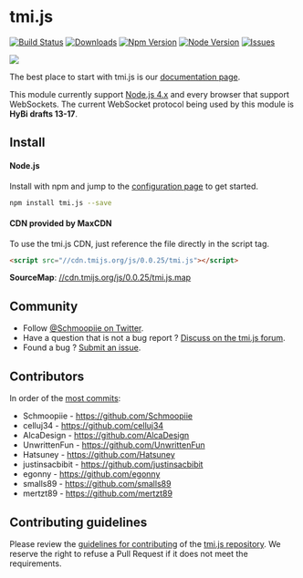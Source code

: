 # tmi.js
[![Build Status](https://secure.travis-ci.org/Schmoopiie/tmi.js.png?branch=master)](https://travis-ci.org/Schmoopiie/tmi.js) [![Downloads](http://img.shields.io/npm/dm/tmi.js.svg?style=flat)](https://www.npmjs.org/package/tmi.js) [![Npm Version](http://img.shields.io/npm/v/tmi.js.svg?style=flat)](https://www.npmjs.org/package/tmi.js) [![Node Version](https://img.shields.io/node/v/tmi.js.svg?style=flat)](https://www.npmjs.org/package/tmi.js) [![Issues](http://img.shields.io/github/issues/Schmoopiie/tmi.js.svg?style=flat)](https://github.com/Schmoopiie/tmi.js/issues)

![](http://i.imgur.com/vsdO7N5.png)

The best place to start with tmi.js is our [documentation page](http://www.tmijs.org/docs/).

This module currently support [Node.js 4.x](https://nodejs.org/en/download/) and every browser that support WebSockets. The current WebSocket protocol being used by this module is **HyBi drafts 13-17**.

## Install

#### Node.js

Install with npm and jump to the [configuration page](http://www.tmijs.org/docs/Configuration.html) to get started.

~~~ bash
npm install tmi.js --save
~~~

#### CDN provided by MaxCDN

To use the tmi.js CDN, just reference the file directly in the script tag.

~~~ html
<script src="//cdn.tmijs.org/js/0.0.25/tmi.js"></script>
~~~

**SourceMap**: [//cdn.tmijs.org/js/0.0.25/tmi.js.map](//cdn.tmijs.org/js/0.0.25/tmi.js.map)

## Community

- Follow [@Schmoopiie on Twitter](https://twitter.com/Schmoopiie).
- Have a question that is not a bug report ? [Discuss on the tmi.js forum](http://www.tmijs.org/forums/).
- Found a bug ? [Submit an issue](https://github.com/Schmoopiie/tmi.js/issues/new).

## Contributors

In order of the [most commits](https://github.com/Schmoopiie/tmi.js/graphs/contributors):

- Schmoopiie - https://github.com/Schmoopiie
- celluj34 - https://github.com/celluj34
- AlcaDesign - https://github.com/AlcaDesign
- UnwrittenFun - https://github.com/UnwrittenFun
- Hatsuney - https://github.com/Hatsuney
- justinsacbibit - https://github.com/justinsacbibit
- egonny - https://github.com/egonny
- smalls89 - https://github.com/smalls89
- mertzt89 - https://github.com/mertzt89

## Contributing guidelines

Please review the [guidelines for contributing](https://github.com/Schmoopiie/tmi.js/blob/master/CONTRIBUTING.md) of the [tmi.js repository](https://github.com/Schmoopiie/tmi.js). We reserve the right to refuse a Pull Request if it does not meet the requirements.

